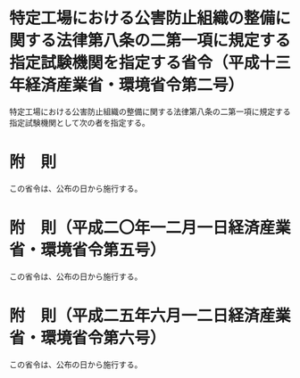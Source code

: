# 特定工場における公害防止組織の整備に関する法律第八条の二第一項に規定する指定試験機関を指定する省令（平成十三年経済産業省・環境省令第二号）
特定工場における公害防止組織の整備に関する法律第八条の二第一項に規定する指定試験機関として次の者を指定する。
# 附　則
この省令は、公布の日から施行する。
# 附　則（平成二〇年一二月一日経済産業省・環境省令第五号）
この省令は、公布の日から施行する。
# 附　則（平成二五年六月一二日経済産業省・環境省令第六号）
この省令は、公布の日から施行する。
